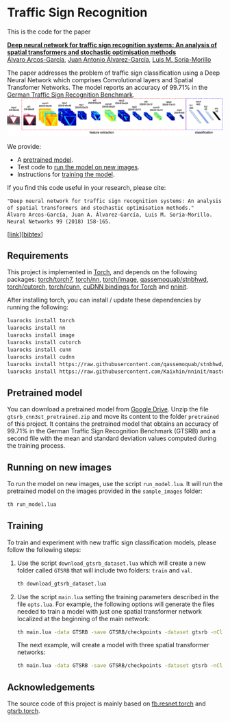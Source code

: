 # Traffic Sign Recognition
This is the code for the paper

**[Deep neural network for traffic sign recognition systems: An analysis of spatial transformers and stochastic optimisation methods](https://doi.org/10.1016/j.neunet.2018.01.005)**
<br>
[Álvaro Arcos-García](https://scholar.google.com/citations?user=gjecl3cAAAAJ),
[Juan Antonio Álvarez-García](https://scholar.google.com/citations?user=Qk79xk8AAAAJ),
[Luis M. Soria-Morillo](https://scholar.google.com/citations?user=poBDpFkAAAAJ)
<br>

The paper addresses the problem of traffic sign classification using a Deep Neural Network which comprises Convolutional layers and Spatial Transfomer Networks. The model reports an accuracy of 99.71% in the [German Traffic Sign Recognition Benchmark](http://benchmark.ini.rub.de/?section=gtsrb&subsection=results).
![Model architecture](cnn3st_architecture.png?raw=True "Model architecture")

We provide:
- A [pretrained model](#pretrained-model).
- Test code to [run the model on new images](#running-on-new-images).
- Instructions for [training the model](#training).

If you find this code useful in your research, please cite:

```
"Deep neural network for traffic sign recognition systems: An analysis of spatial transformers and stochastic optimisation methods."
Álvaro Arcos-García, Juan A. Álvarez-García, Luis M. Soria-Morillo. Neural Networks 99 (2018) 158-165.
```
\[[link](https://doi.org/10.1016/j.neunet.2018.01.005)\]\[[bibtex](
https://scholar.googleusercontent.com/citations?view_op=export_citations&user=gjecl3cAAAAJ&citsig=AMstHGQAAAAAW8ngijLlAnMmG2C2_Weu4sB-TWRmdT1P&hl=en)\]

## Requirements
This project is implemented in [Torch](http://torch.ch/), and depends on the following packages: [torch/torch7](https://github.com/torch/torch7), [torch/nn](https://github.com/torch/nn), [torch/image](https://github.com/torch/image),  [qassemoquab/stnbhwd](https://github.com/qassemoquab/stnbhwd), [torch/cutorch](https://github.com/torch/cutorch), [torch/cunn](https://github.com/torch/cunn), [cuDNN bindings for Torch](https://github.com/soumith/cudnn.torch) and [nninit](https://github.com/Kaixhin/nninit).

After installing torch, you can install / update these dependencies by running the following:
```bash
luarocks install torch
luarocks install nn
luarocks install image
luarocks install cutorch
luarocks install cunn
luarocks install cudnn
luarocks install https://raw.githubusercontent.com/qassemoquab/stnbhwd/master/stnbhwd-scm-1.rockspec
luarocks install https://raw.githubusercontent.com/Kaixhin/nninit/master/rocks/nninit-scm-1.rockspec
```

## Pretrained model
You can download a pretrained model from [Google Drive](https://drive.google.com/uc?export=download&id=1iqX1TZBxJSEmaEoReK2ZDko03JHqw1bp).
Unzip the file `gtsrb_cnn3st_pretrained.zip` and move its content to the folder `pretrained` of this project. It contains the pretrained model that obtains an accuracy of 99.71% in the German Traffic Sign Recognition Benchmark (GTSRB) and a second file with the mean and standard deviation values computed during the training process.

## Running on new images
To run the model on new images, use the script `run_model.lua`. It will run the pretrained model on the images provided in the `sample_images` folder:
```bash
th run_model.lua
```

## Training
To train and experiment with new traffic sign classification models, please follow the following steps:
1. Use the script `download_gtsrb_dataset.lua` which will create a new folder called `GTSRB` that will include two folders: `train` and `val`.
    ```bash
    th download_gtsrb_dataset.lua
    ```
2. Use the script `main.lua` setting the training parameters described in the file `opts.lua`. For example, the following options will generate the files needed to train a model with just one spatial transformer network localized at the beginning of the main network:
    ```bash
    th main.lua -data GTSRB -save GTSRB/checkpoints -dataset gtsrb -nClasses 43 -optimizer adam -LR 1e-4 -momentum 0 -weightDecay 0 -batchSize 50 -nEpochs 15 -weightInit default -netType cnn3st -globalNorm -localNorm -cNormConv -locnet2 '' -locnet3 '' -showFullOutput
    ```
    The next example, will create a model with three spatial transformer networks:
    ```bash
    th main.lua -data GTSRB -save GTSRB/checkpoints -dataset gtsrb -nClasses 43 -optimizer rmsprop -LR 1e-5 -momentum 0 -weightDecay 0 -batchSize 50 -nEpochs 15 -weightInit default -netType cnn3st -globalNorm -localNorm -cNormConv -showFullOutput
    ```
## Acknowledgements
The source code of this project is mainly based on [fb.resnet.torch](https://github.com/facebook/fb.resnet.torch) and [gtsrb.torch](https://github.com/Moodstocks/gtsrb.torch).
